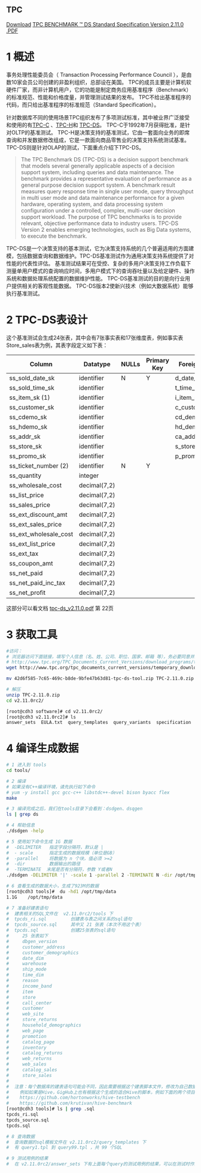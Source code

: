 TPC
----
[Download](http://www.tpc.org/tpc_documents_current_versions/current_specifications.asp)
[TPC BENCHMARK ™ DS Standard Specification Version 2.11.0 .PDF](http://www.tpc.org/tpc_documents_current_versions/pdf/tpc-ds_v2.11.0.pdf)

# 1 概述

事务处理性能委员会（ Transaction Processing Performance Council ），是由数10家会员公司创建的非盈利组织，总部设在美国。
TPC的成员主要是计算机软硬件厂家，而非计算机用户，它的功能是制定商务应用基准程序（Benchmark）的标准规范、性能和价格度量，并管理测试结果的发布。
TPC不给出基准程序的代码，而只给出基准程序的标准规范（Standard Specification）。

针对数据库不同的使用场景TPC组织发布了多项测试标准，其中被业界广泛接受和使用的有[TPC-C](http://www.tpc.org/tpcc/default.asp) 、[TPC-H](http://www.tpc.org/tpch/default.asp)和
[TPC-DS](http://www.tpc.org/tpcds/default.asp)。
TPC-C于1992年7月获得批准，是针对OLTP的基准测试。
TPC-H是决策支持的基准测试，它由一套面向业务的即席查询和并发数据修改组成，它是一款面向商品零售业的决策支持系统测试基准。
TPC-DS则是针对OLAP的测试，下面重点介绍下TPC-DS。

> The TPC Benchmark DS (TPC-DS) is a decision support benchmark that models several generally applicable aspects of a decision support system, including queries and data maintenance. The benchmark provides a representative evaluation of performance as a general purpose decision support system. A benchmark result measures query response time in single user mode, query throughput in multi user mode and data maintenance performance for a given hardware, operating system, and data processing system configuration under a controlled, complex, multi-user decision support workload. The purpose of TPC benchmarks is to provide relevant, objective performance data to industry users. TPC-DS Version 2 enables emerging technologies, such as Big Data systems, to execute the benchmark.

TPC-DS是一个决策支持的基本测试，它为决策支持系统的几个普遍适用的方面建模，包括数据查询和数据维护。TPC-DS基准测试作为通用决策支持系统提供了对性能的代表性评估。 
基准测试结果可在受控、复杂的多用户决策支持工作负载下测量单用户模式的查询响应时间，多用户模式下的查询吞吐量以及给定硬件、操作系统和数据处理系统配置的数据维护性能。 
TPC-DS基准测试的目的是向行业用户提供相关的客观性能数据。 TPC-DS版本2使新兴技术（例如大数据系统）能够执行基准测试。

# 2 TPC-DS表设计
这个基准测试会生成24张表，其中会有7张事实表和17张维度表，例如事实表Store_sales表为例，其表字段定义如下表：

Column | Datatype   | NULLs | Primary Key   | Foreign Key
---- | ---- | ---- | ----| ----
ss_sold_date_sk | identifier    | N | Y | d_date_sk
ss_sold_time_sk | identifier    |   |   | t_time_sk
ss_item_sk (1)  | identifier    |   |   | i_item_sk
ss_customer_sk  | identifier    |   |   | c_customer_sk
ss_cdemo_sk     | identifier    |   |   | cd_demo_sk
ss_hdemo_sk     | identifier    |   |   | hd_demo_sk
ss_addr_sk      | identifier    |   |   | ca_address_sk
ss_store_sk     | identifier    |   |   | s_store_sk
ss_promo_sk     | identifier    |   |   | p_promo_sk
ss_ticket_number (2)  |identifier | N | Y | 
ss_quantity           | integer      |  |   |  
ss_wholesale_cost     | decimal(7,2) |  |   |  
ss_list_price         | decimal(7,2) |  |   |  
ss_sales_price        | decimal(7,2) |  |   |  
ss_ext_discount_amt   | decimal(7,2) |  |   |  
ss_ext_sales_price    | decimal(7,2) |  |   |  
ss_ext_wholesale_cost | decimal(7,2) |  |   |  
ss_ext_list_price     | decimal(7,2) |  |   |  
ss_ext_tax            | decimal(7,2) |  |   |  
ss_coupon_amt         | decimal(7,2) |  |   |  
ss_net_paid           | decimal(7,2) |  |   |  
ss_net_paid_inc_tax   | decimal(7,2) |  |   |  
ss_net_profit         | decimal(7,2) |  |   |  

这部分可以看文档 [tpc-ds_v2.11.0.pdf](tpc-ds_v2.11.0.pdf) 第 22页



# 3 获取工具
```bash
#访问：
# 浏览器访问下面链接，填写个人信息（名、姓、公司、职位、国家、邮箱 等），务必要同意并完成机器验证，提交后下载链接会发送到邮箱
# http://www.tpc.org/TPC_Documents_Current_Versions/download_programs/tools-download-request.asp?bm_type=TPC-DS&bm_vers=2.11.0&mode=CURRENT-ONLY
wget http://www.tpc.org/tpc_documents_current_versions/temporary_download_files/42d6f585-7c65-469c-b8de-9bfe47b63d81-tpc-ds-tool.zip

mv 42d6f585-7c65-469c-b8de-9bfe47b63d81-tpc-ds-tool.zip TPC-2.11.0.zip

# 解压
unzip TPC-2.11.0.zip
cd v2.11.0rc2/

[root@cdh3 software]# cd v2.11.0rc2/
[root@cdh3 v2.11.0rc2]# ls
answer_sets  EULA.txt  query_templates  query_variants  specification  tests  tools

```

# 4 编译生成数据

```bash
# 1 进入到 tools
cd tools/

# 2 编译
# 如果没有C++编译环境，请先执行如下命令
# yum -y install gcc gcc-c++ libstdc++-devel bison byacc flex
make

# 3 编译完成之后，我们在tools目录下会看到：dsdgen、dsqgen
ls | grep ds

# 4 帮助信息
./dsdgen -help

# 5 使用如下命令生成 1G 数据
#  -DELIMITER   指定字段分隔符，默认是 |
#  - scale      指定生成的数据规模（单位是GB）
#  -parallel    将数据为 n 个块，值必须 >=2
#  -dir         数据输出的路径
#  -TERMINATE  末尾是否有分隔符，参数 Y或者N
./dsdgen -DELIMITER '|' -scale 1 -parallel 2 -TERMINATE N -dir /opt/tmp/data 

# 6 查看生成的数据大小，生成了923M的数据
[root@cdh3 tools]#  du -hd1 /opt/tmp/data
1.1G    /opt/tmp/data

# 7 准备好建表语句
#  建表相关的SQL文件在  v2.11.0rc2/tools 下
#  tpcds_ri.sql         创建表与表之间关系的sql语句
#  tpcds_source.sql     其中又 21 张表（本次不用这个表）
#  tpcds.sql            创建25张表的sql语句
#     25 张表如下
#     dbgen_version
#     customer_address
#     customer_demographics
#     date_dim
#     warehouse
#     ship_mode
#     time_dim
#     reason
#     income_band
#     item
#     store
#     call_center
#     customer
#     web_site
#     store_returns
#     household_demographics
#     web_page
#     promotion
#     catalog_page
#     inventory
#     catalog_returns
#     web_returns
#     web_sales
#     catalog_sales
#     store_sales
#  
#  注意：每个数据库的建表语句可能会不同，因此需要根据这个建表脚本文件，修改为自己数据库的
#    例如如果是Hive，GigHub上也有根据这个生成的适合Hive的脚本，例如下面的两个项目
#    https://github.com/hortonworks/hive-testbench
#    https://github.com/krutivan/hive-benchmark
[root@cdh3 tools]# ls | grep .sql
tpcds_ri.sql
tpcds_source.sql
tpcds.sql

# 8 查询数据
#  查询数据的sql模板文件在 v2.11.0rc2/query_templates 下
#  有 query1.tpl 到 query99.tpl ，共 99 个SQL

# 9 测试用例的结果
#  在 v2.11.0rc2/answer_sets 下有上面每个query的测试用例的结果，可以在测试时作为参考

```


                        